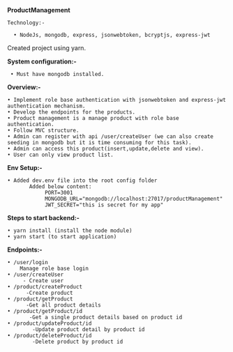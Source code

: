 **ProductManagement**

    Technology:-
    
      • NodeJs, mongodb, express, jsonwebtoken, bcryptjs, express-jwt

 Created project using yarn.


**System configuration:-**

     • Must have mongodb installed.
    
**Overview:-**

    • Implement role base authentication with jsonwebtoken and express-jwt authentication mechanism.
    • Develop the endpoints for the products.
    • Product management is a manage product with role base authentication.
    • Follow MVC structure.
    • Admin can register with api /user/createUser (we can also create seeding in mongodb but it is time consuming for this task).
    • Admin can access this product(insert,update,delete and view).
    • User can only view product list.
      

**Env Setup:-**

    • Added dev.env file into the root config folder
           Added below content:
                PORT=3001
                MONGODB_URL="mongodb://localhost:27017/productManagement"
                JWT_SECRET="this is secret for my app"

**Steps to start backend:-**
                 
    • yarn install (install the node module)
    • yarn start (to start application)



**Endpoints:-**
     
    • /user/login
        Manage role base login
    • /user/createUser
         - Create user
    • /product/createProduct
          -Create product 
    • /product/getProduct
          -Get all product details
    • /product/getProduct/id
           -Get a single product details based on product id 
    • /product/updateProduct/id
            -Update product detail by product id 
    • /product/deleteProduct/id
            -Delete product by product id
                       
     
